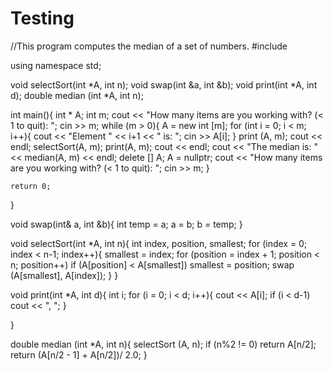 # Testing
//This program computes the median of a set of numbers.
#include <iostream>

using namespace std;

void selectSort(int *A, int n);
void swap(int &a, int &b);
void print(int *A, int d);
double median (int *A, int n);

int main(){
    int * A;
    int m;
    cout << "How many items are you working with? (< 1 to quit): ";
    cin >> m;
    while (m > 0){
        A = new int [m];
        for (int i = 0; i < m; i++){
        cout << "Element " << i+1 << " is: ";
        cin >> A[i];
        }
        print (A, m);
        cout << endl;
        selectSort(A, m);
        print(A, m);
        cout << endl;
        cout << "The median is: " << median(A, m) << endl;
        delete [] A;
        A = nullptr;
        cout << "How many items are you working with? (< 1 to quit): ";
        cin >> m;
    }


    





    return 0;
}

void swap(int& a, int &b){
    int temp = a;
    a = b;
    b = temp;
}

void selectSort(int *A, int n){
    int index, position, smallest;
    for (index = 0; index < n-1; index++){
        smallest = index;
        for (position = index + 1; position < n; position++)
        if (A[position] < A[smallest])
        smallest = position;
        swap (A[smallest], A[index]);
    }
}



void print(int *A, int d){
    int i;
    for (i = 0; i < d; i++){
        cout << A[i];
        if (i < d-1)
        cout << ", ";
    }
    
}

double median (int *A, int n){
    selectSort (A, n);
    if (n%2 != 0)
    return A[n/2];
    return (A[n/2 - 1] + A[n/2])/ 2.0;
}